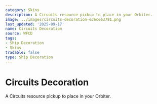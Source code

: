 ```yaml
---
category: Skins
description: A Circuits resource pickup to place in your Orbiter.
image: ../images/circuits-decoration-e36cee3781.png
last_updated: '2025-09-17'
name: Circuits Decoration
source: WFCD
tags:
- Ship Decoration
- Skins
tradable: false
type: Ship Decoration
---
```


# Circuits Decoration

A Circuits resource pickup to place in your Orbiter.

